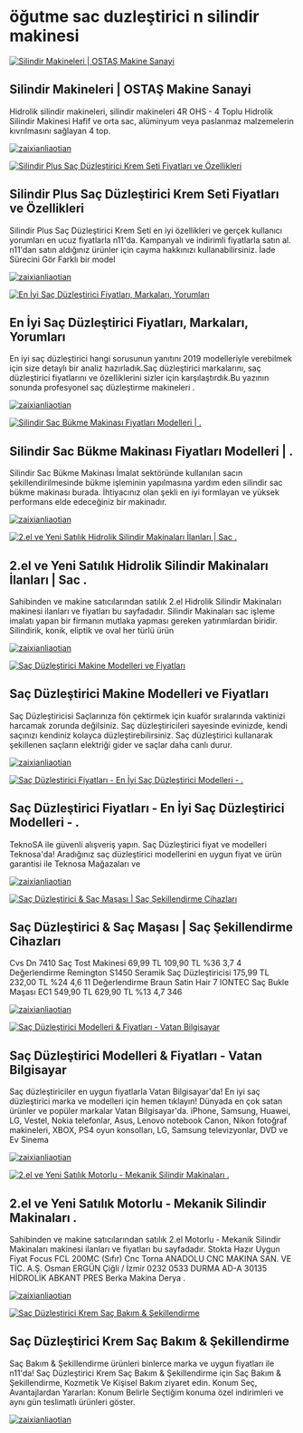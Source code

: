# öğutme sac duzleştirici n silindir makinesi
<a href="https://mnn.zoosnet.net/LR/Chatpre.aspx?id=MNN94995150&p=https://topgrinding.com/" target="_blank">![Silindir Makineleri | OSTAŞ Makine Sanayi](https://github.com/technlg/images/blob/main/56.jpg)</a>
## Silindir Makineleri | OSTAŞ Makine Sanayi
Hidrolik silindir makineleri, silindir makineleri 4R OHS - 4 Toplu Hidrolik Silindir Makinesi Hafif ve orta sac, alüminyum veya paslanmaz malzemelerin kıvrılmasını sağlayan 4 top.
<a href="https://mnn.zoosnet.net/LR/Chatpre.aspx?id=MNN94995150&p=https://topgrinding.com/" target="_blank"><img src="https://github.com/technlg/images/raw/main/chat11.jpg" alt="zaixianliaotian"/></a><a href="//whatsapp.shibangsoft.com/WhatsApp.php" ><img src="https://github.com/technlg/images/raw/main/chat11.png" alt=""></a>
<a href="https://mnn.zoosnet.net/LR/Chatpre.aspx?id=MNN94995150&p=https://topgrinding.com/" target="_blank">![Silindir Plus Saç Düzleştirici Krem Seti Fiyatları ve Özellikleri](https://github.com/technlg/images/blob/main/38.jpg)</a>
## Silindir Plus Saç Düzleştirici Krem Seti Fiyatları ve Özellikleri
Silindir Plus Saç Düzleştirici Krem Seti en iyi özellikleri ve gerçek kullanıcı yorumları en ucuz fiyatlarla n11'da. Kampanyalı ve indirimli fiyatlarla satın al. n11'dan satın aldığınız ürünler için cayma hakkınızı kullanabilirsiniz. İade Sürecini Gör Farklı bir model 
<a href="https://mnn.zoosnet.net/LR/Chatpre.aspx?id=MNN94995150&p=https://topgrinding.com/" target="_blank"><img src="https://github.com/technlg/images/raw/main/chat11.jpg" alt="zaixianliaotian"/></a><a href="//whatsapp.shibangsoft.com/WhatsApp.php" ><img src="https://github.com/technlg/images/raw/main/chat11.png" alt=""></a>
<a href="https://mnn.zoosnet.net/LR/Chatpre.aspx?id=MNN94995150&p=https://topgrinding.com/" target="_blank">![En İyi Saç Düzleştirici Fiyatları, Markaları, Yorumları](https://github.com/technlg/images/blob/main/29.jpg)</a>
## En İyi Saç Düzleştirici Fiyatları, Markaları, Yorumları
En iyi saç düzleştirici hangi sorusunun yanıtını 2019 modelleriyle verebilmek için size detaylı bir analiz hazırladık.Saç düzleştirici markalarını, saç düzleştirici fiyatlarını ve özelliklerini sizler için karşılaştırdık.Bu yazının sonunda profesyonel saç düzleştirme makineleri .
<a href="https://mnn.zoosnet.net/LR/Chatpre.aspx?id=MNN94995150&p=https://topgrinding.com/" target="_blank"><img src="https://github.com/technlg/images/raw/main/chat11.jpg" alt="zaixianliaotian"/></a><a href="//whatsapp.shibangsoft.com/WhatsApp.php" ><img src="https://github.com/technlg/images/raw/main/chat11.png" alt=""></a>
<a href="https://mnn.zoosnet.net/LR/Chatpre.aspx?id=MNN94995150&p=https://topgrinding.com/" target="_blank">![Silindir Sac Bükme Makinası Fiyatları Modelleri | .](https://github.com/technlg/images/blob/main/53.jpg)</a>
## Silindir Sac Bükme Makinası Fiyatları Modelleri | .
Silindir Sac Bükme Makinası İmalat sektöründe kullanılan sacın şekillendirilmesinde bükme işleminin yapılmasına yardım eden silindir sac bükme makinası burada. İhtiyacınız olan şekli en iyi formlayan ve yüksek performans elde edeceğiniz bir makinadır.
<a href="https://mnn.zoosnet.net/LR/Chatpre.aspx?id=MNN94995150&p=https://topgrinding.com/" target="_blank"><img src="https://github.com/technlg/images/raw/main/chat11.jpg" alt="zaixianliaotian"/></a><a href="//whatsapp.shibangsoft.com/WhatsApp.php" ><img src="https://github.com/technlg/images/raw/main/chat11.png" alt=""></a>
<a href="https://mnn.zoosnet.net/LR/Chatpre.aspx?id=MNN94995150&p=https://topgrinding.com/" target="_blank">![2.el ve Yeni Satılık Hidrolik Silindir Makinaları İlanları | Sac .](https://github.com/technlg/images/blob/main/48.jpg)</a>
## 2.el ve Yeni Satılık Hidrolik Silindir Makinaları İlanları | Sac .
Sahibinden ve makine satıcılarından satılık 2.el Hidrolik Silindir Makinaları makinesi ilanları ve fiyatları bu sayfadadır. Silindir Makinaları sac işleme imalatı yapan bir firmanın mutlaka yapması gereken yatırımlardan biridir. Silindirik, konik, eliptik ve oval her türlü ürün 
<a href="https://mnn.zoosnet.net/LR/Chatpre.aspx?id=MNN94995150&p=https://topgrinding.com/" target="_blank"><img src="https://github.com/technlg/images/raw/main/chat11.jpg" alt="zaixianliaotian"/></a><a href="//whatsapp.shibangsoft.com/WhatsApp.php" ><img src="https://github.com/technlg/images/raw/main/chat11.png" alt=""></a>
<a href="https://mnn.zoosnet.net/LR/Chatpre.aspx?id=MNN94995150&p=https://topgrinding.com/" target="_blank">![Saç Düzleştirici Makine Modelleri ve Fiyatları](https://github.com/technlg/images/blob/main/14.jpg)</a>
## Saç Düzleştirici Makine Modelleri ve Fiyatları
Saç Düzleştiricisi Saçlarınıza fön çektirmek için kuaför sıralarında vaktinizi harcamak zorunda değilsiniz. Saç düzleştiricileri sayesinde evinizde, kendi saçınızı kendiniz kolayca düzleştirebilirsiniz. Saç düzleştirici kullanarak şekillenen saçların elektriği gider ve saçlar daha canlı durur. 
<a href="https://mnn.zoosnet.net/LR/Chatpre.aspx?id=MNN94995150&p=https://topgrinding.com/" target="_blank"><img src="https://github.com/technlg/images/raw/main/chat11.jpg" alt="zaixianliaotian"/></a><a href="//whatsapp.shibangsoft.com/WhatsApp.php" ><img src="https://github.com/technlg/images/raw/main/chat11.png" alt=""></a>
<a href="https://mnn.zoosnet.net/LR/Chatpre.aspx?id=MNN94995150&p=https://topgrinding.com/" target="_blank">![Saç Düzleştirici Fiyatları - En İyi Saç Düzleştirici Modelleri - .](https://github.com/technlg/images/blob/main/30.jpg)</a>
## Saç Düzleştirici Fiyatları - En İyi Saç Düzleştirici Modelleri - .
TeknoSA ile güvenli alışveriş yapın. Saç Düzleştirici fiyat ve modelleri Teknosa'da! Aradığınız saç düzleştirici modellerini en uygun fiyat ve ürün garantisi ile Teknosa Mağazaları ve
<a href="https://mnn.zoosnet.net/LR/Chatpre.aspx?id=MNN94995150&p=https://topgrinding.com/" target="_blank"><img src="https://github.com/technlg/images/raw/main/chat11.jpg" alt="zaixianliaotian"/></a><a href="//whatsapp.shibangsoft.com/WhatsApp.php" ><img src="https://github.com/technlg/images/raw/main/chat11.png" alt=""></a>
<a href="https://mnn.zoosnet.net/LR/Chatpre.aspx?id=MNN94995150&p=https://topgrinding.com/" target="_blank">![Saç Düzleştirici & Saç Maşası | Saç Şekillendirme Cihazları](https://github.com/technlg/images/blob/main/22.jpg)</a>
## Saç Düzleştirici & Saç Maşası | Saç Şekillendirme Cihazları
Cvs Dn 7410 Saç Tost Makinesi 69,99 TL 109,90 TL %36 3,7 4 Değerlendirme Remington S1450 Seramik Saç Düzleştiricisi 175,99 TL 232,00 TL %24 4,6 11 Değerlendirme Braun Satin Hair 7 IONTEC Saç Bukle Maşası EC1 549,90 TL 629,90 TL %13 4,7 346 
<a href="https://mnn.zoosnet.net/LR/Chatpre.aspx?id=MNN94995150&p=https://topgrinding.com/" target="_blank"><img src="https://github.com/technlg/images/raw/main/chat11.jpg" alt="zaixianliaotian"/></a><a href="//whatsapp.shibangsoft.com/WhatsApp.php" ><img src="https://github.com/technlg/images/raw/main/chat11.png" alt=""></a>
<a href="https://mnn.zoosnet.net/LR/Chatpre.aspx?id=MNN94995150&p=https://topgrinding.com/" target="_blank">![Saç Düzleştirici Modelleri & Fiyatları - Vatan Bilgisayar](https://github.com/technlg/images/blob/main/19.jpg)</a>
## Saç Düzleştirici Modelleri & Fiyatları - Vatan Bilgisayar
Saç düzleştiriciler en uygun fiyatlarla Vatan Bilgisayar'da! En iyi saç düzleştirici marka ve modelleri için hemen tıklayın! Dünyada en çok satan ürünler ve popüler markalar Vatan Bilgisayar'da. iPhone, Samsung, Huawei, LG, Vestel, Nokia telefonlar, Asus, Lenovo notebook Canon, Nikon fotoğraf makineleri, XBOX, PS4 oyun konsolları, LG, Samsung televizyonlar, DVD ve Ev Sinema 
<a href="https://mnn.zoosnet.net/LR/Chatpre.aspx?id=MNN94995150&p=https://topgrinding.com/" target="_blank"><img src="https://github.com/technlg/images/raw/main/chat11.jpg" alt="zaixianliaotian"/></a><a href="//whatsapp.shibangsoft.com/WhatsApp.php" ><img src="https://github.com/technlg/images/raw/main/chat11.png" alt=""></a>
<a href="https://mnn.zoosnet.net/LR/Chatpre.aspx?id=MNN94995150&p=https://topgrinding.com/" target="_blank">![2.el ve Yeni Satılık Motorlu - Mekanik Silindir Makinaları .](https://github.com/technlg/images/blob/main/63.jpg)</a>
## 2.el ve Yeni Satılık Motorlu - Mekanik Silindir Makinaları .
Sahibinden ve makine satıcılarından satılık 2.el Motorlu - Mekanik Silindir Makinaları makinesi ilanları ve fiyatları bu sayfadadır. Stokta Hazır Uygun Fiyat Focus FCL 200MC (Sıfır) Cnc Torna ANADOLU CNC MAKINA SAN. VE TİC. A.Ş. Osman ERGÜN Çiğli / İzmir 0232 0533  DURMA AD-A 30135 HİDROLİK ABKANT PRES Berka Makina Derya .
<a href="https://mnn.zoosnet.net/LR/Chatpre.aspx?id=MNN94995150&p=https://topgrinding.com/" target="_blank"><img src="https://github.com/technlg/images/raw/main/chat11.jpg" alt="zaixianliaotian"/></a><a href="//whatsapp.shibangsoft.com/WhatsApp.php" ><img src="https://github.com/technlg/images/raw/main/chat11.png" alt=""></a>
<a href="https://mnn.zoosnet.net/LR/Chatpre.aspx?id=MNN94995150&p=https://topgrinding.com/" target="_blank">![Saç Düzleştirici Krem Saç Bakım & Şekillendirme](https://github.com/technlg/images/blob/main/45.jpg)</a>
## Saç Düzleştirici Krem Saç Bakım & Şekillendirme
Saç Bakım & Şekillendirme ürünleri binlerce marka ve uygun fiyatları ile n11'da! Saç Düzleştirici Krem Saç Bakım & Şekillendirme için Saç Bakım & Şekillendirme, Kozmetik Ve Kişisel Bakım ziyaret edin. Konum Seç, Avantajlardan Yararlan: Konum Belirle Seçtiğim konuma özel indirimleri ve aynı gün teslimatlı ürünleri göster.
<a href="https://mnn.zoosnet.net/LR/Chatpre.aspx?id=MNN94995150&p=https://topgrinding.com/" target="_blank"><img src="https://github.com/technlg/images/raw/main/chat11.jpg" alt="zaixianliaotian"/></a><a href="//whatsapp.shibangsoft.com/WhatsApp.php" ><img src="https://github.com/technlg/images/raw/main/chat11.png" alt=""></a>
